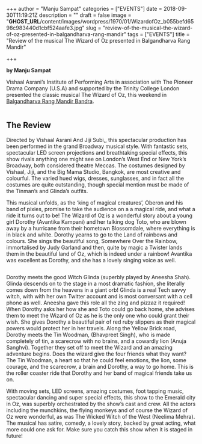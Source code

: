 +++
author = "Manju Sampat"
categories = ["EVENTS"]
date = 2018-09-30T11:19:21Z
description = ""
draft = false
image = "__GHOST_URL__/content/images/wordpress/1970/01/WizardofOz_b055befd6598c983440d1cbf524aafe3.jpg"
slug = "review-of-the-musical-the-wizard-of-oz-presented-in-balgandharva-rang-mandir"
tags = ["EVENTS"]
title = "Review of the musical The Wizard of Oz presented in Balgandharva Rang Mandir"

+++


<p><strong>by Manju Sampat </strong></p>
<p>Vishaal Asrani&#8217;s Institute of Performing Arts in association with The Pioneer Drama Company (U.S.A) and supported by the Trinity College London presented the classic musical The Wizard of Oz, this weekend in <a target="_blank" href="http://rangmandir.in">Balgandharva Rang Mandir Bandra</a>.</p>
<figure class="image regular"><picture style=""><source srcset="https://d2ijz6o5xay1xq.cloudfront.net/account_4266/wizardofoz1jpg_70309be64063714d9c467af36e58ba12_800.jpg 1x" media="(max-width: 768px)"><source srcset="https://d2ijz6o5xay1xq.cloudfront.net/account_4266/wizardofoz1jpg_70309be64063714d9c467af36e58ba12_800.jpg 1x" media="(min-width: 769px)"><img style="" alt="" src="https://i0.wp.com/d2ijz6o5xay1xq.cloudfront.net/account_4266/wizardofoz1jpg_70309be64063714d9c467af36e58ba12_800.jpg?w=850&#038;ssl=1" data-recalc-dims="1"></picture></figure>
<h2>The Review</h2>
<p>Directed by Vishaal Asrani And Jiji Subi,, this spectacular production has been performed in the grand Broadway musical style. With fantastic sets, spectacular LED screen projections and breathtaking special effects, this show rivals anything one might see on London’s West End or New York’s Broadway, both considered theatre Meccas. The costumes designed by Vishaal, Jiji, and the Big Mama Studio, Bangkok, are most creative and colourful. The varied hued wigs, dresses, sunglasses, and in fact all the costumes are quite outstanding, though special mention must be made of the Tinman’s and Glinda’s outfits.</p>
<p>This musical unfolds, as the ‘king of magical creatures’, Oberon and his band of pixies, promise to take the audience on a a magical ride, and what a ride it turns out to be! The Wizard of Oz is a wonderful story about a young girl Dorothy (Avantika Kampani) and her talking dog Toto, who are blown away by a hurricane from their hometown Blossomdale, where everything is in black and white. Dorothy yearns to go to the Land of rainbows and colours. She sings the beautiful song, Somewhere Over the Rainbow, immortalised by Judy Garland and then, quite by magic a Twister lands them in the beautiful land of Oz, which is indeed under a rainbow! Avantika was excellent as Dorothy, and she has a lovely singing voice as well.</p>
<figure class="image regular"><picture style=""><source srcset="https://d2ijz6o5xay1xq.cloudfront.net/account_4266/wizofoz2_96846fa7ea94c9c049268b2501e4db3f_800.jpg 1x" media="(max-width: 768px)"><source srcset="https://d2ijz6o5xay1xq.cloudfront.net/account_4266/wizofoz2_96846fa7ea94c9c049268b2501e4db3f_800.jpg 1x" media="(min-width: 769px)"><img style="" alt="" src="https://i2.wp.com/d2ijz6o5xay1xq.cloudfront.net/account_4266/wizofoz2_96846fa7ea94c9c049268b2501e4db3f_800.jpg?w=850&#038;ssl=1" data-recalc-dims="1"></picture></figure>
<p>Dorothy meets the good Witch Glinda (superbly played by Aneesha Shah). Glinda descends on to the stage in a most dramatic fashion, she literally comes down from the heavens in a giant orb! Glinda is a real Tech savvy witch, with with her own Twitter account and is most conversant with a cell phone as well. Aneesha gave this role all the zing and pizzaz it required! When Dorothy asks her how she and Toto could go back home, she advises them to meet the Wizard of Oz as he is the only one who could grant their wish. She gives Dorothy a beautiful pair of red ruby slippers as their magical powers would protect her in her travels. Along the Yellow Brick road, Dorothy meets the Tin Woodman, (Bhavpreet Singh), who is made completely of tin, a scarecrow with no brains, and a cowardly lion (Anuja Sanghvi). Together they set off to meet the Wizard and an amazing adventure begins. Does the wizard give the four friends what they want? The Tin Woodman, a heart so that he could feel emotions, the lion, some courage, and the scarecrow, a brain and Dorothy, a way to go home. This is the roller coaster ride that Dorothy and her band of magical friends take us on.</p>
<p>With moving sets, LED screens, amazing costumes, foot tapping music, spectacular dancing and super special effects, this show to the Emerald city in Oz, was superbly orchestrated by the show’s cast and crew. All the actors including the munchkins, the flying monkeys and of course the Wizard of Oz were wonderful, as was The Wicked Witch of the West (Neelima Mehra). The musical has satire, comedy, a lovely story, backed by great acting, what more could one ask for. Make sure you catch this show when it is staged in future!</p>
<p><!-- Piwik --><script type="text/javascript">    var _paq = _paq || [];    var url = "https://urban-wiz.storychief.io/review-of-the-musical-the-wizard-of-oz-presented-in-balgandharva-rang-mandir?id=2008170766&type=2";    const queryDict = {};    location.search.substr(1).split("&").forEach(function(item) {queryDict[item.split("=")[0]] = item.split("=")[1]});    if ('contact' in queryDict){      const separator = (url.indexOf("?")===-1)?"?":"&";      url = url + separator + "contact="+queryDict['contact'];    }    if ('list' in queryDict){      const separator = (url.indexOf("?")===-1)?"?":"&";      url = url + separator + "list="+queryDict['list'];    }    _paq.push(['setDocumentTitle', 'Review of the musical The Wizard of Oz presented in Balgandharva Rang Mandir']);    _paq.push(['setCustomUrl', url]);    _paq.push(['trackPageView']);    _paq.push(['enableHeartBeatTimer', 15]);    _paq.push(['enableLinkTracking']);    (function() {        var u="//storychief.piwikpro.com/";        _paq.push(['addTracker', u+'piwik.php', '5898643e-cb57-4197-adf1-22d855b8bf1d']);        var d=document, g=d.createElement('script'), s=d.getElementsByTagName('script')[0];        g.type='text/javascript'; g.async=true; g.defer=true; g.src=u+'piwik.js'; s.parentNode.insertBefore(g,s);    })();</script><!-- End Piwik Code --><!-- strchf script --><script async="" src="https://d37oebn0w9ir6a.cloudfront.net/scripts/v0/strchf.js"></script><!-- End strchf script --></p>



